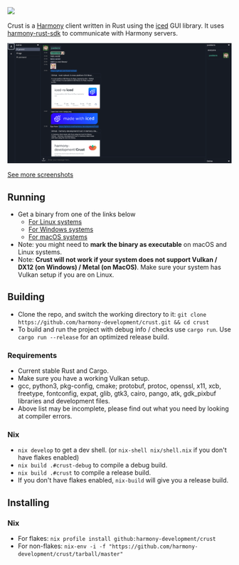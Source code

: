 [<img src="https://gist.githubusercontent.com/hecrj/ad7ecd38f6e47ff3688a38c79fd108f0/raw/74384875ecbad02ae2a926425e9bcafd0695bade/color.svg" width="256"/>](https://github.com/hecrj/iced)

Crust is a [Harmony] client written in Rust using the [iced] GUI library.
It uses [harmony-rust-sdk] to communicate with Harmony servers.

![Crust](resources/main.png)

[See more screenshots](./resources)

## Running

- Get a binary from one of the links below
    - [For Linux systems](https://github.com/harmony-development/Crust/releases/download/continuous/crust-linux)
    - [For Windows systems](https://github.com/harmony-development/Crust/releases/download/continuous/crust-windows.exe)
    - [For macOS systems](https://github.com/harmony-development/Crust/releases/download/continuous/crust-macos)
- Note: you might need to **mark the binary as executable** on macOS and Linux systems.
- Note: **Crust will not work if your system does not support Vulkan / DX12 (on Windows) / Metal (on MacOS)**.
Make sure your system has Vulkan setup if you are on Linux.

## Building

- Clone the repo, and switch the working directory to it: `git clone https://github.com/harmony-development/crust.git && cd crust`
- To build and run the project with debug info / checks use `cargo run`. Use `cargo run --release` for an optimized release build.

### Requirements
- Current stable Rust and Cargo.
- Make sure you have a working Vulkan setup.
- gcc, python3, pkg-config, cmake; protobuf, protoc, openssl, x11, xcb, freetype, fontconfig, expat, glib, gtk3, cairo, pango, atk, gdk_pixbuf libraries and development files.
- Above list may be incomplete, please find out what you need by looking at compiler errors.

### Nix
- `nix develop` to get a dev shell. (or `nix-shell nix/shell.nix` if you don't have flakes enabled)
- `nix build .#crust-debug` to compile a debug build.
- `nix build .#crust` to compile a release build.
- If you don't have flakes enabled, `nix-build` will give you a release build.

## Installing

### Nix
- For flakes: `nix profile install github:harmony-development/crust`
- For non-flakes: `nix-env -i -f "https://github.com/harmony-development/crust/tarball/master"`

[Harmony]: https://github.com/harmony-development
[harmony-rust-sdk]: https://github.com/harmony-development/harmony_rust_sdk
[iced]: https://github.com/hecrj/iced